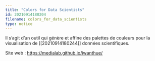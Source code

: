```yaml
---
title: "Colors for Data Scientists"
id: 20210914180204
filename: colors_for_data_scientists
type: notice
---
```


Il s’agit d’un outil qui génère et affine des palettes de couleurs pour la visualisation de [[20210914180244]] données scientifiques.

Site web : <https://medialab.github.io/iwanthue/>


